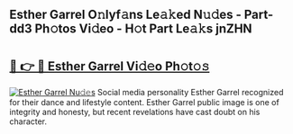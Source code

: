 ## Esther Garrel O𝚗lyf𝚊ns Le𝚊𝚔ed N𝚞𝚍es - Part-dd3 Ph𝚘tos Vi𝚍eo - H𝚘t Part Le𝚊𝚔s jnZHN

# <h2><a href="http://hf4r62.feru.top/?c=Esther+Garrel">🔗 👉 🔴 Esther Garrel Vi𝚍𝚎o Ph𝚘t𝚘𝚜</a></h2>

[![Esther Garrel Nu𝚍𝚎s](https://i.imgur.com/0TWrTi3.gif)](http://hf4r62.feru.top/?c=Esther+Garrel)
Social media personality Esther Garrel recognized for their dance and lifestyle content. Esther Garrel public image is one of integrity and honesty, but recent revelations have cast doubt on his character. 
